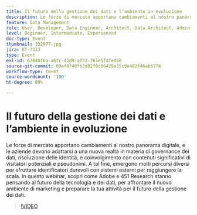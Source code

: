 ```yaml
---
title: Il futuro della gestione dei dati e l’ambiente in evoluzione
description: Le forze di mercato apportano cambiamenti al nostro panorama digitale, e le aziende devono adattarsi a una nuova realtà in materia di governance dei dati, risoluzione delle identità, e coinvolgimento con contenuti significativi di visitatori potenziali e pseudonimi. A tal fine, emergono molti percorsi diversi per sfruttare identificatori durevoli con sistemi esterni per raggiungere la scala. In questo webinar, scopri come Adobe e 451 Research stanno pensando al futuro della tecnologia e dei dati, per affrontare il nuovo ambiente di marketing e preparare la tua attività per il futuro della gestione dei dati.
feature: Data Management
role: User, Developer, Data Engineer, Architect, Data Architect, Admin, Leader
level: Beginner, Intermediate, Experienced
doc-type: Event
thumbnail: 332077.jpg
jira: KT-7333
type: Event
exl-id: 6704016a-a6fc-42d9-af33-761e5f4fed60
source-git-commit: 00ef0f40fb3d82f0c06428a35c0e402f46ab6774
workflow-type: tm+mt
source-wordcount: '190'
ht-degree: 80%

---
```


# Il futuro della gestione dei dati e l’ambiente in evoluzione

Le forze di mercato apportano cambiamenti al nostro panorama digitale, e le aziende devono adattarsi a una nuova realtà in materia di governance dei dati, risoluzione delle identità, e coinvolgimento con contenuti significativi di visitatori potenziali e pseudonimi. A tal fine, emergono molti percorsi diversi per sfruttare identificatori durevoli con sistemi esterni per raggiungere la scala. In questo webinar, scopri come Adobe e 451 Research stanno pensando al futuro della tecnologia e dei dati, per affrontare il nuovo ambiente di marketing e preparare la tua attività per il futuro della gestione dei dati.

>[!VIDEO](https://video.tv.adobe.com/v/332077/?learn=on)
